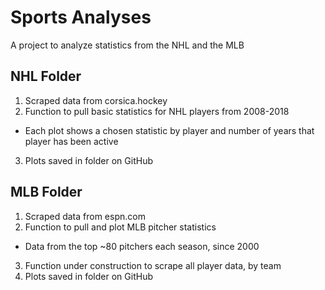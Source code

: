 # Sports Analyses
A project to analyze statistics from the NHL and the MLB

## NHL Folder
1. Scraped data from corsica.hockey
2. Function to pull basic statistics for NHL players from 2008-2018
  + Each plot shows a chosen statistic by player and number of years that player has been active
3. Plots saved in folder on GitHub

## MLB Folder
1. Scraped data from espn.com
2. Function to pull and plot MLB pitcher statistics
  + Data from the top ~80 pitchers each season, since 2000
3. Function under construction to scrape all player data, by team
4. Plots saved in folder on GitHub